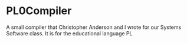 PL0Compiler
===========

A small compiler that Christopher Anderson and I wrote for our Systems Software class. It is for the educational language PL
